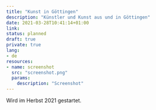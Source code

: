 ```yaml
---
title: "Kunst in Göttingen"
description: "Künstler und Kunst aus und in Göttingen"
date: 2021-03-28T10:41:14+01:00
link:
status: planned
draft: true
private: true
lang:
- de
resources:
- name: screenshot
  src: "screenshot.png"
  params:
    description: "Screenshot"
---
```

Wird im Herbst 2021 gestartet.
